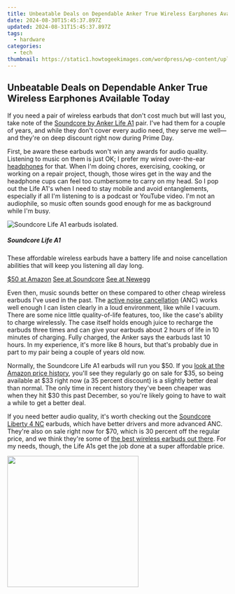 ```yaml
---
title: Unbeatable Deals on Dependable Anker True Wireless Earphones Available Today
date: 2024-08-30T15:45:37.897Z
updated: 2024-08-31T15:45:37.897Z
tags:
  - hardware
categories:
  - tech
thumbnail: https://static1.howtogeekimages.com/wordpress/wp-content/uploads/2024/07/52665526299_74198e9be4_o.jpg
---
```


## Unbeatable Deals on Dependable Anker True Wireless Earphones Available Today

If you need a pair of wireless earbuds that don't cost much but will last you, take note of the [Soundcore by Anker Life A1](https://www.amazon.com/Soundcore-Wireless-Customized-Waterproof-Bluetooth/dp/B08KDZ2NZX/?tag=htgprimedaysite-20) pair. I've had them for a couple of years, and while they don't cover every audio need, they serve me well—and they're on deep discount right now during Prime Day.

 First, be aware these earbuds won't win any awards for audio quality. Listening to music on them is just OK; I prefer my wired over-the-ear [headphones](https://mondly-stories.techidaily.com/perfezionamento-dei-numeri-italiani-per-la-comunicazione-da-1-1000/) for that. When I'm doing chores, exercising, cooking, or working on a repair project, though, those wires get in the way and the headphone cups can feel too cumbersome to carry on my head. So I pop out the Life A1's when I need to stay mobile and avoid entanglements, especially if all I'm listening to is a podcast or YouTube video. I'm not an audiophile, so music often sounds good enough for me as background while I'm busy.

![Soundcore Life A1 earbuds isolated.](https://static1.howtogeekimages.com/wordpress/wp-content/uploads/2024/07/soudncorelifea1-1.png) 

#####  Soundcore Life A1

These affordable wireless earbuds have a battery life and noise cancellation abilities that will keep you listening all day long.

[$50 at Amazon](https://www.amazon.com/Soundcore-Wireless-Customized-Waterproof-Bluetooth/dp/B08KDZ2NZX/?tag=htgprimedaysite-20) [See at Soundcore](https://howl.me/cmGrceTMcle) [See at Newegg](https://shop-links.co/link/?exclusive=1&publisher_slug=itechdaily19598&url=https%3A%2F%2Fclick.linksynergy.com%2Fdeeplink%3Fid%3D2QzUaswX1as%26mid%3D44583%26murl%3Dhttps%253A%252F%252Fwww.newegg.com%252Fsoundcore-life-a1-wireless%252Fp%252F0TH-033Y-000H5%26u1%3Dhtgeditorialpost71624) 

 Even then, music sounds better on these compared to other cheap wireless earbuds I've used in the past. The [active noise cancellation](https://facebook-clips.techidaily.com/updated-step-by-step-sharing-twitch-on-your-fb-page-for-2024/) (ANC) works well enough I can listen clearly in a loud environment, like while I vacuum. There are some nice little quality-of-life features, too, like the case's ability to charge wirelessly. The case itself holds enough juice to recharge the earbuds three times and can give your earbuds about 2 hours of life in 10 minutes of charging. Fully charged, the Anker says the earbuds last 10 hours. In my experience, it's more like 8 hours, but that's probably due in part to my pair being a couple of years old now.

 Normally, the Soundcore Life A1 earbuds will run you $50\. If you [look at the Amazon price history](https://instagram-video-files.techidaily.com/updated-instagram-insights-pro-tips-for-downloading-igtv-videos-on-computers/), you'll see they regularly go on sale for $35, so being available at $33 right now (a 35 percent discount) is a slightly better deal than normal. The only time in recent history they've been cheaper was when they hit $30 this past December, so you're likely going to have to wait a while to get a better deal.

 If you need better audio quality, it's worth checking out the [Soundcore Liberty 4 NC](https://www.amazon.com/soundcore-Cancelling-Reduction-Environment-Bluetooth-dp-B0BZV4QFP8/dp/B0BZV4QFP8?tag=htgprimedaysite-20) earbuds, which have better drivers and more advanced ANC. They're also on sale right now for $70, which is 30 percent off the regular price, and we think they're some of [the best wireless earbuds out there](https://ios-unlock.techidaily.com/locked-out-of-apple-iphone-xs-max-5-ways-to-get-into-a-locked-apple-iphone-xs-max-by-drfone-ios/). For my needs, though, the Life A1s get the job done at a super affordable price.

<ins class="adsbygoogle"
     style="display:block"
     data-ad-format="autorelaxed"
     data-ad-client="ca-pub-7571918770474297"
     data-ad-slot="1223367746"></ins>



<ins class="adsbygoogle"
     style="display:block"
     data-ad-client="ca-pub-7571918770474297"
     data-ad-slot="8358498916"
     data-ad-format="auto"
     data-full-width-responsive="true"></ins>



<!-- affiliate ads begin -->
<a href="https://coinrule.sjv.io/c/5597632/1958374/18409" target="_top" id="1958374"><img src="//a.impactradius-go.com/display-ad/18409-1958374" border="0" alt="" width="300" height="300"/></a><img height="0" width="0" src="https://imp.pxf.io/i/5597632/1958374/18409" style="position:absolute;visibility:hidden;" border="0" />
<!-- affiliate ads end -->